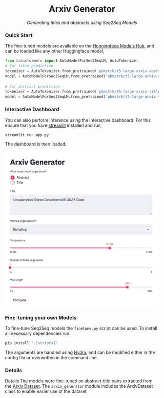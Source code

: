 <div align="center">

<h1> Arxiv Generator </h1>

*Generating titles and abstracts using Seq2Seq Models*

</div>

### Quick Start

The fine-tuned models are available on the [Huggingface Models Hub](https://huggingface.co/), and can be loaded like any other Huggingface model,

```python
from transformers import AutoModelForSeq2SeqLM, AutoTokenizer
# for title prediction
tokenizer = AutoTokenizer.from_pretrained('pbmstrk/t5-large-arxiv-abstract-title')
model = AutoModelForSeq2SeqLM.from_pretrained('pbmstrk/t5-large-arxiv-abstract-title')

# for abstract prediction
tokenizer = AutoTokenizer.from_pretrained('pbmstrk/t5-large-arxiv-title-abstract')
model = AutoModelForSeq2SeqLM.from_pretrained('pbmstrk/t5-large-arxiv-title-abstract')
```

### Interactive Dashboard

You can also perform inference using the interactive dashboard. For this ensure that you have [streamlit](https://github.com/streamlit/streamlit) installed and run,

```bash
streamlit run app.py
```

The dashboard is then loaded.

<p align="center">
  <img src="img/dashboard.png" width=600px/>
</p>

### Fine-tuning your own Models

To fine-tune Seq2Seq models the `finetune.py` script can be used. To install all necessary dependencies run

```bash
pip install ".[scripts]"
```

The arguments are handled using [Hydra](https://github.com/facebookresearch/hydra), and can be modified either in the config file or overwritten in the command line.

### Details

Details
The models were fine-tuned on abstract-title pairs extracted from the [Arxiv Dataset](https://www.kaggle.com/Cornell-University/arxiv). The `arxiv_generator` module includes the ArxivDataset class to enable easier use of the dataset.
